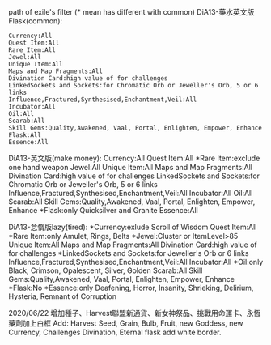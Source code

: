 path of exile's filter
(* mean has different with common) 
DiA13-藥水英文版Flask(common): 

	Currency:All 
	Quest Item:All
	Rare Item:All
	Jewel:All
	Unique Item:All
	Maps and Map Fragments:All
	Divination Card:high value of for challenges
	LinkedSockets and Sockets:for Chromatic Orb or Jeweller's Orb, 5 or 6 links
	Influence,Fractured,Synthesised,Enchantment,Veil:All
	Incubator:All
	Oil:All
	Scarab:All
	Skill Gems:Quality,Awakened, Vaal, Portal, Enlighten, Empower, Enhance
	Flask:All
	Essence:All

DiA13-英文版(make money): 
	Currency:All 
	Quest Item:All
	*Rare Item:exclude one hand
	weapon Jewel:All 
	Unique Item:All
	Maps and Map Fragments:All 
	Divination Card:high value of for challenges 
	LinkedSockets and Sockets:for Chromatic Orb or Jeweller's Orb, 5 or 6 links 
	Influence,Fractured,Synthesised,Enchantment,Veil:All 
	Incubator:All 
	Oil:All 
	Scarab:All 
	Skill Gems:Quality,Awakened, Vaal, Portal, Enlighten, Empower, Enhance 
	*Flask:only Quicksilver and Granite 
	Essence:All

DiA13-怠惰版lazy(tired): 
	*Currency:exlude Scroll of Wisdom 
	Quest Item:All 
	*Rare Item:only Amulet, Rings, Belts 
	*Jewel:Cluster or ItemLevel>85 
	Unique Item:All 
	Maps and Map Fragments:All 
	Divination Card:high value of for challenges 
	*LinkedSockets and Sockets:for Jeweller's Orb or 6 links 
	Influence,Fractured,Synthesised,Enchantment,Veil:All 
	Incubator:All 
	*Oil:only Black, Crimson, Opalescent, Silver, Golden 
	Scarab:All 
	Skill Gems:Quality,Awakened, Vaal, Portal, Enlighten, Empower, Enhance 
	*Flask:No 
	*Essence:only Deafening, Horror, Insanity, Shrieking, Delirium, Hysteria, Remnant of Corruption
	
	
2020/06/22
增加種子、Harvest聯盟新通貨、新女神祭品、挑戰用命運卡、永恆藥劑加上白框
Add: Harvest Seed, Grain, Bulb, Fruit, new Goddess, new Currency, Challenges Divination, Eternal flask add white border.	

